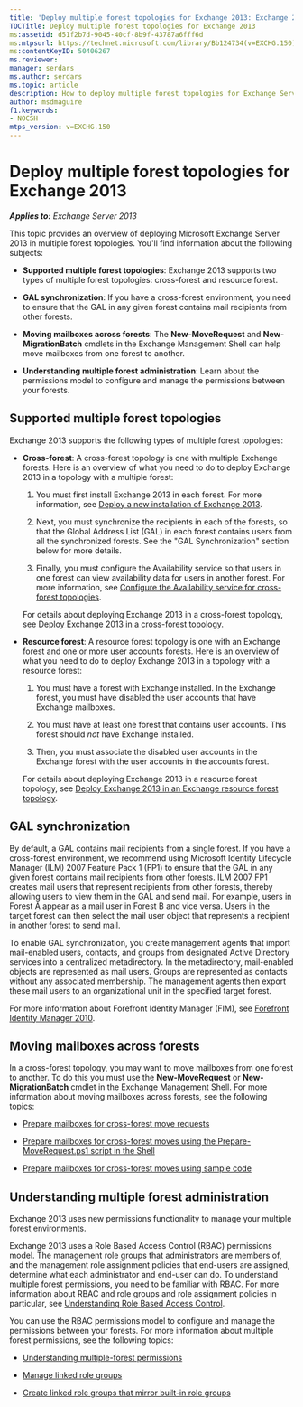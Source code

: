 ```yaml
---
title: 'Deploy multiple forest topologies for Exchange 2013: Exchange 2013 Help'
TOCTitle: Deploy multiple forest topologies for Exchange 2013
ms:assetid: d51f2b7d-9045-40cf-8b9f-43787a6fff6d
ms:mtpsurl: https://technet.microsoft.com/library/Bb124734(v=EXCHG.150)
ms:contentKeyID: 50406267
ms.reviewer: 
manager: serdars
ms.author: serdars
ms.topic: article
description: How to deploy multiple forest topologies for Exchange Server
author: msdmaguire
f1.keywords:
- NOCSH
mtps_version: v=EXCHG.150
---
```


# Deploy multiple forest topologies for Exchange 2013

_**Applies to:** Exchange Server 2013_

This topic provides an overview of deploying Microsoft Exchange Server 2013 in multiple forest topologies. You'll find information about the following subjects:

- **Supported multiple forest topologies**: Exchange 2013 supports two types of multiple forest topologies: cross-forest and resource forest.

- **GAL synchronization**: If you have a cross-forest environment, you need to ensure that the GAL in any given forest contains mail recipients from other forests.

- **Moving mailboxes across forests**:  The **New-MoveRequest** and **New-MigrationBatch** cmdlets in the Exchange Management Shell can help move mailboxes from one forest to another.

- **Understanding multiple forest administration**: Learn about the permissions model to configure and manage the permissions between your forests.

## Supported multiple forest topologies

Exchange 2013 supports the following types of multiple forest topologies:

- **Cross-forest**: A cross-forest topology is one with multiple Exchange forests. Here is an overview of what you need to do to deploy Exchange 2013 in a topology with a multiple forest:

  1. You must first install Exchange 2013 in each forest. For more information, see [Deploy a new installation of Exchange 2013](deploy-a-new-installation-of-exchange-2013-exchange-2013-help.md).

  2. Next, you must synchronize the recipients in each of the forests, so that the Global Address List (GAL) in each forest contains users from all the synchronized forests. See the "GAL Synchronization" section below for more details.

  3. Finally, you must configure the Availability service so that users in one forest can view availability data for users in another forest. For more information, see [Configure the Availability service for cross-forest topologies](configure-the-availability-service-for-cross-forest-topologies-exchange-2013-help.md).

  For details about deploying Exchange 2013 in a cross-forest topology, see [Deploy Exchange 2013 in a cross-forest topology](deploy-exchange-2013-in-a-cross-forest-topology-exchange-2013-help.md).

- **Resource forest**: A resource forest topology is one with an Exchange forest and one or more user accounts forests. Here is an overview of what you need to do to deploy Exchange 2013 in a topology with a resource forest:

  1. You must have a forest with Exchange installed. In the Exchange forest, you must have disabled the user accounts that have Exchange mailboxes.

  2. You must have at least one forest that contains user accounts. This forest should *not* have Exchange installed.

  3. Then, you must associate the disabled user accounts in the Exchange forest with the user accounts in the accounts forest.

  For details about deploying Exchange 2013 in a resource forest topology, see [Deploy Exchange 2013 in an Exchange resource forest topology](deploy-exchange-2013-in-an-exchange-resource-forest-topology-exchange-2013-help.md).

## GAL synchronization

By default, a GAL contains mail recipients from a single forest. If you have a cross-forest environment, we recommend using Microsoft Identity Lifecycle Manager (ILM) 2007 Feature Pack 1 (FP1) to ensure that the GAL in any given forest contains mail recipients from other forests. ILM 2007 FP1 creates mail users that represent recipients from other forests, thereby allowing users to view them in the GAL and send mail. For example, users in Forest A appear as a mail user in Forest B and vice versa. Users in the target forest can then select the mail user object that represents a recipient in another forest to send mail.

To enable GAL synchronization, you create management agents that import mail-enabled users, contacts, and groups from designated Active Directory services into a centralized metadirectory. In the metadirectory, mail-enabled objects are represented as mail users. Groups are represented as contacts without any associated membership. The management agents then export these mail users to an organizational unit in the specified target forest.

For more information about Forefront Identity Manager (FIM), see [Forefront Identity Manager 2010](/previous-versions/tn-archive/ff630889(v=technet.10)).

## Moving mailboxes across forests

In a cross-forest topology, you may want to move mailboxes from one forest to another. To do this you must use the **New-MoveRequest** or **New-MigrationBatch** cmdlet in the Exchange Management Shell. For more information about moving mailboxes across forests, see the following topics:

- [Prepare mailboxes for cross-forest move requests](prepare-mailboxes-for-cross-forest-move-requests-exchange-2013-help.md)

- [Prepare mailboxes for cross-forest moves using the Prepare-MoveRequest.ps1 script in the Shell](prepare-mailboxes-for-cross-forest-moves-using-the-prepare-moverequest-ps1-script-in-the-shell-exchange-2013-help.md)

- [Prepare mailboxes for cross-forest moves using sample code](prepare-mailboxes-for-cross-forest-moves-using-sample-code-exchange-2013-help.md)

## Understanding multiple forest administration

Exchange 2013 uses new permissions functionality to manage your multiple forest environments.

Exchange 2013 uses a Role Based Access Control (RBAC) permissions model. The management role groups that administrators are members of, and the management role assignment policies that end-users are assigned, determine what each administrator and end-user can do. To understand multiple forest permissions, you need to be familiar with RBAC. For more information about RBAC and role groups and role assignment policies in particular, see [Understanding Role Based Access Control](understanding-role-based-access-control-exchange-2013-help.md).

You can use the RBAC permissions model to configure and manage the permissions between your forests. For more information about multiple forest permissions, see the following topics:

- [Understanding multiple-forest permissions](understanding-multiple-forest-permissions-exchange-2013-help.md)

- [Manage linked role groups](manage-linked-role-groups-exchange-2013-help.md)

- [Create linked role groups that mirror built-in role groups](create-linked-role-groups-that-mirror-built-in-role-groups-exchange-2013-help.md)